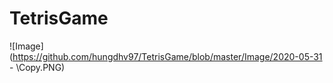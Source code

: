 # TetrisGame
![Image](https://github.com/hungdhv97/TetrisGame/blob/master/Image/2020-05-31 \- \Copy.PNG)
